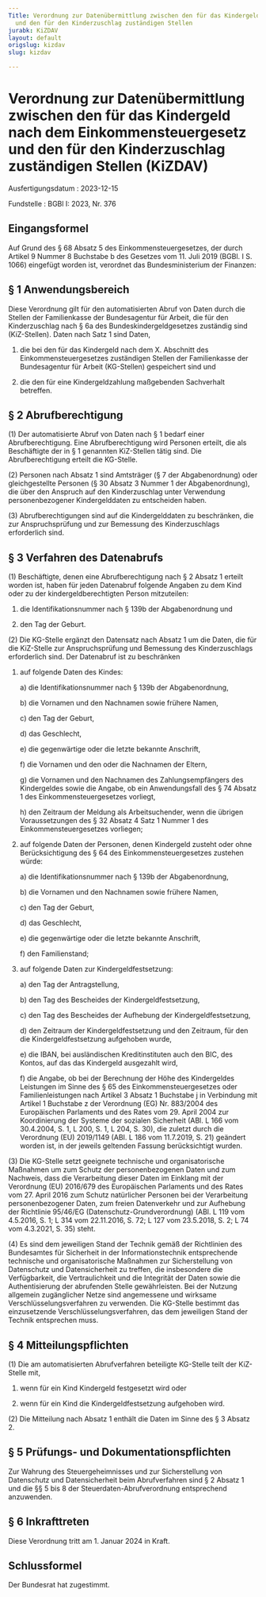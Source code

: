 ```yaml
---
Title: Verordnung zur Datenübermittlung zwischen den für das Kindergeld nach dem Einkommensteuergesetz
  und den für den Kinderzuschlag zuständigen Stellen
jurabk: KiZDAV
layout: default
origslug: kizdav
slug: kizdav

---
```


# Verordnung zur Datenübermittlung zwischen den für das Kindergeld nach dem Einkommensteuergesetz und den für den Kinderzuschlag zuständigen Stellen (KiZDAV)

Ausfertigungsdatum
:   2023-12-15

Fundstelle
:   BGBl I: 2023, Nr. 376


## Eingangsformel

Auf Grund des § 68 Absatz 5 des Einkommensteuergesetzes, der durch
Artikel 9 Nummer 8 Buchstabe b des Gesetzes vom 11. Juli 2019 (BGBl. I
S. 1066) eingefügt worden ist, verordnet das Bundesministerium der
Finanzen:


## § 1 Anwendungsbereich

Diese Verordnung gilt für den automatisierten Abruf von Daten durch
die Stellen der Familienkasse der Bundesagentur für Arbeit, die für
den Kinderzuschlag nach § 6a des Bundeskindergeldgesetzes zuständig
sind (KiZ-Stellen). Daten nach Satz 1 sind Daten,

1.  die bei den für das Kindergeld nach dem X. Abschnitt des
    Einkommensteuergesetzes zuständigen Stellen der Familienkasse der
    Bundesagentur für Arbeit (KG-Stellen) gespeichert sind und


2.  die den für eine Kindergeldzahlung maßgebenden Sachverhalt betreffen.





## § 2 Abrufberechtigung

(1) Der automatisierte Abruf von Daten nach § 1 bedarf einer
Abrufberechtigung. Eine Abrufberechtigung wird Personen erteilt, die
als Beschäftigte der in § 1 genannten KiZ-Stellen tätig sind. Die
Abrufberechtigung erteilt die KG-Stelle.

(2) Personen nach Absatz 1 sind Amtsträger (§ 7 der Abgabenordnung)
oder gleichgestellte Personen (§ 30 Absatz 3 Nummer 1 der
Abgabenordnung), die über den Anspruch auf den Kinderzuschlag unter
Verwendung personenbezogener Kindergelddaten zu entscheiden haben.

(3) Abrufberechtigungen sind auf die Kindergelddaten zu beschränken,
die zur Anspruchsprüfung und zur Bemessung des Kinderzuschlags
erforderlich sind.


## § 3 Verfahren des Datenabrufs

(1) Beschäftigte, denen eine Abrufberechtigung nach § 2 Absatz 1
erteilt worden ist, haben für jeden Datenabruf folgende Angaben zu dem
Kind oder zu der kindergeldberechtigten Person mitzuteilen:

1.  die Identifikationsnummer nach § 139b der Abgabenordnung und


2.  den Tag der Geburt.




(2) Die KG-Stelle ergänzt den Datensatz nach Absatz 1 um die Daten,
die für die KiZ-Stelle zur Anspruchsprüfung und Bemessung des
Kinderzuschlags erforderlich sind. Der Datenabruf ist zu beschränken

1.  auf folgende Daten des Kindes:

    a)  die Identifikationsnummer nach § 139b der Abgabenordnung,


    b)  die Vornamen und den Nachnamen sowie frühere Namen,


    c)  den Tag der Geburt,


    d)  das Geschlecht,


    e)  die gegenwärtige oder die letzte bekannte Anschrift,


    f)  die Vornamen und den oder die Nachnamen der Eltern,


    g)  die Vornamen und den Nachnamen des Zahlungsempfängers des Kindergeldes
        sowie die Angabe, ob ein Anwendungsfall des § 74 Absatz 1 des
        Einkommensteuergesetzes vorliegt,


    h)  den Zeitraum der Meldung als Arbeitsuchender, wenn die übrigen
        Voraussetzungen des § 32 Absatz 4 Satz 1 Nummer 1 des
        Einkommensteuergesetzes vorliegen;





2.  auf folgende Daten der Personen, denen Kindergeld zusteht oder ohne
    Berücksichtigung des § 64 des Einkommensteuergesetzes zustehen würde:

    a)  die Identifikationsnummer nach § 139b der Abgabenordnung,


    b)  die Vornamen und den Nachnamen sowie frühere Namen,


    c)  den Tag der Geburt,


    d)  das Geschlecht,


    e)  die gegenwärtige oder die letzte bekannte Anschrift,


    f)  den Familienstand;





3.  auf folgende Daten zur Kindergeldfestsetzung:

    a)  den Tag der Antragstellung,


    b)  den Tag des Bescheides der Kindergeldfestsetzung,


    c)  den Tag des Bescheides der Aufhebung der Kindergeldfestsetzung,


    d)  den Zeitraum der Kindergeldfestsetzung und den Zeitraum, für den die
        Kindergeldfestsetzung aufgehoben wurde,


    e)  die IBAN, bei ausländischen Kreditinstituten auch den BIC, des Kontos,
        auf das das Kindergeld ausgezahlt wird,


    f)  die Angabe, ob bei der Berechnung der Höhe des Kindergeldes Leistungen
        im Sinne des § 65 des Einkommensteuergesetzes oder Familienleistungen
        nach Artikel 3 Absatz 1 Buchstabe j in Verbindung mit Artikel 1
        Buchstabe z der Verordnung (EG) Nr. 883/2004 des Europäischen
        Parlaments und des Rates vom 29. April 2004 zur Koordinierung der
        Systeme der sozialen Sicherheit (ABl. L 166 vom 30.4.2004, S. 1, L
        200, S. 1, L 204, S. 30), die zuletzt durch die Verordnung (EU)
        2019/1149 (ABI. L 186 vom 11.7.2019, S. 21) geändert worden ist, in
        der jeweils geltenden Fassung berücksichtigt wurden.







(3) Die KG-Stelle setzt geeignete technische und organisatorische
Maßnahmen um zum Schutz der personenbezogenen Daten und zum Nachweis,
dass die Verarbeitung dieser Daten im Einklang mit der Verordnung (EU)
2016/679 des Europäischen Parlaments und des Rates vom 27. April 2016
zum Schutz natürlicher Personen bei der Verarbeitung personenbezogener
Daten, zum freien Datenverkehr und zur Aufhebung der Richtlinie
95/46/EG (Datenschutz-Grundverordnung) (ABl. L 119 vom 4.5.2016, S. 1;
L 314 vom 22.11.2016, S. 72; L 127 vom 23.5.2018, S. 2; L 74 vom
4\.3.2021, S. 35) steht.

(4) Es sind dem jeweiligen Stand der Technik gemäß der Richtlinien des
Bundesamtes für Sicherheit in der Informationstechnik entsprechende
technische und organisatorische Maßnahmen zur Sicherstellung von
Datenschutz und Datensicherheit zu treffen, die insbesondere die
Verfügbarkeit, die Vertraulichkeit und die Integrität der Daten sowie
die Authentisierung der abrufenden Stelle gewährleisten. Bei der
Nutzung allgemein zugänglicher Netze sind angemessene und wirksame
Verschlüsselungsverfahren zu verwenden. Die KG-Stelle bestimmt das
einzusetzende Verschlüsselungsverfahren, das dem jeweiligen Stand der
Technik entsprechen muss.


## § 4 Mitteilungspflichten

(1) Die am automatisierten Abrufverfahren beteiligte KG-Stelle teilt
der KiZ-Stelle mit,

1.  wenn für ein Kind Kindergeld festgesetzt wird oder


2.  wenn für ein Kind die Kindergeldfestsetzung aufgehoben wird.




(2) Die Mitteilung nach Absatz 1 enthält die Daten im Sinne des § 3
Absatz 2.


## § 5 Prüfungs- und Dokumentationspflichten

Zur Wahrung des Steuergeheimnisses und zur Sicherstellung von
Datenschutz und Datensicherheit beim Abrufverfahren sind § 2 Absatz 1
und die §§ 5 bis 8 der Steuerdaten-Abrufverordnung entsprechend
anzuwenden.


## § 6 Inkrafttreten

Diese Verordnung tritt am 1. Januar 2024 in Kraft.


## Schlussformel

Der Bundesrat hat zugestimmt.

